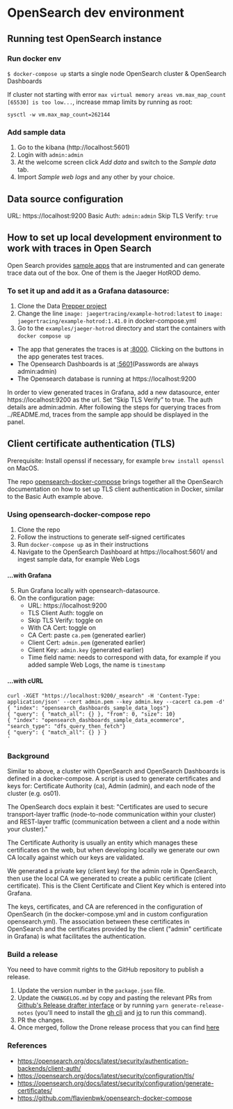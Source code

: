 # OpenSearch dev environment

## Running test OpenSearch instance

### Run docker env

`$ docker-compose up` starts a single node OpenSearch cluster & OpenSearch Dashboards

If cluster not starting with error `max virtual memory areas vm.max_map_count [65530] is too low...`, increase mmap limits by running as root:

```
sysctl -w vm.max_map_count=262144
```

### Add sample data

1. Go to the kibana (http://localhost:5601)
1. Login with `admin:admin`
1. At the welcome screen click _Add data_ and switch to the _Sample data_ tab.
1. Import _Sample web logs_ and any other by your choice.

## Data source configuration

URL: https://localhost:9200
Basic Auth: `admin:admin`
Skip TLS Verify: `true`

## How to set up local development environment to work with traces in Open Search

Open Search provides [sample apps](https://opensearch.org/docs/latest/observing-your-data/trace/getting-started/) that are instrumented and can generate trace data out of the box. One of them is the Jaeger HotROD demo.

### To set it up and add it as a Grafana datasource:

1. Clone the Data [Prepper project](https://github.com/opensearch-project/data-prepper)
2. Change the line `image: jaegertracing/example-hotrod:latest` to `image: jaegertracing/example-hotrod:1.41.0` in docker-compose.yml
3. Go to the `examples/jaeger-hotrod` directory and start the containers with `docker compose up`

- The app that generates the traces is at [:8000](http://localhost:8080). Clicking on the buttons in the app generates test traces.
- The Opensearch Dashboards is at [:5601](http://localhost:5601/app/observability-dashboards#/trace_analytics/home)(Passwords are always admin:admin)
- The Opensearch database is running at https://localhost:9200

In order to view generated traces in Grafana, add a new datasource, enter https://localhost:9200 as the url. Set “Skip TLS Verify” to true. The auth details are admin:admin.
After following the steps for querying traces from ../README.md, traces from the sample app should be displayed in the panel.

## Client certificate authentication (TLS)

Prerequisite: Install openssl if necessary, for example `brew install openssl` on MacOS.

The repo [opensearch-docker-compose](https://github.com/flavienbwk/opensearch-docker-compose) brings together all the OpenSearch documentation on how to set up TLS client authentication in Docker, similar to the Basic Auth example above.

### Using opensearch-docker-compose repo

1. Clone the repo
2. Follow the instructions to generate self-signed certificates
3. Run `docker-compose up` as in their instructions
4. Navigate to the OpenSearch Dashboard at https://localhost:5601/ and ingest sample data, for example Web Logs

#### ...with Grafana

5. Run Grafana locally with opensearch-datasource.
6. On the configuration page:
   - URL: https://localhost:9200
   - TLS Client Auth: toggle on
   - Skip TLS Verify: toggle on
   - With CA Cert: toggle on
   - CA Cert: paste `ca.pem` (generated earlier)
   - Client Cert: `admin.pem` (generated earlier)
   - Client Key: `admin.key` (generated earlier)
   - Time field name: needs to correspond with data, for example if you added sample Web Logs, the name is `timestamp`

#### ...with cURL

```
curl -XGET "https://localhost:9200/_msearch" -H 'Content-Type: application/json' --cert admin.pem --key admin.key --cacert ca.pem -d'
{ "index": "opensearch_dashboards_sample_data_logs"}
{ "query": { "match_all": {} }, "from": 0, "size": 10}
{ "index": "opensearch_dashboards_sample_data_ecommerce", "search_type": "dfs_query_then_fetch"}
{ "query": { "match_all": {} } }
'
```

### Background

Similar to above, a cluster with OpenSearch and OpenSearch Dashboards is defined in a docker-compose. A script is used to generate certificates and keys for: Certificate Authority (ca), Admin (admin), and each node of the cluster (e.g. os01).

The OpenSearch docs explain it best: "Certificates are used to secure transport-layer traffic (node-to-node communication within your cluster) and REST-layer traffic (communication between a client and a node within your cluster)."

The Certificate Authority is usually an entity which manages these certificates on the web, but when developing locally we generate our own CA locally against which our keys are validated.

We generated a private key (client key) for the admin role in OpenSearch, then use the local CA we generated to create a public certificate (client certificate). This is the Client Certificate and Client Key which is entered into Grafana.

The keys, certificates, and CA are referenced in the configuration of OpenSearch (in the docker-compose.yml and in custom configuration opensearch.yml). The association between these certificates in OpenSearch and the certificates provided by the client ("admin" certificate in Grafana) is what facilitates the authentication.

### Build a release

You need to have commit rights to the GitHub repository to publish a release.

1. Update the version number in the `package.json` file.
2. Update the `CHANGELOG.md` by copy and pasting the relevant PRs from [Github's Release drafter interface](https://github.com/grafana/opensearch-datasource/releases/new) or by running `yarn generate-release-notes` (you'll need to install the [gh cli](https://cli.github.com/) and [jq](https://jqlang.github.io/jq/) to run this command).
3. PR the changes.
4. Once merged, follow the Drone release process that you can find [here](https://github.com/grafana/integrations-team/wiki/Plugin-Release-Process#drone-release-process)

### References

- https://opensearch.org/docs/latest/security/authentication-backends/client-auth/
- https://opensearch.org/docs/latest/security/configuration/tls/
- https://opensearch.org/docs/latest/security/configuration/generate-certificates/
- https://github.com/flavienbwk/opensearch-docker-compose

